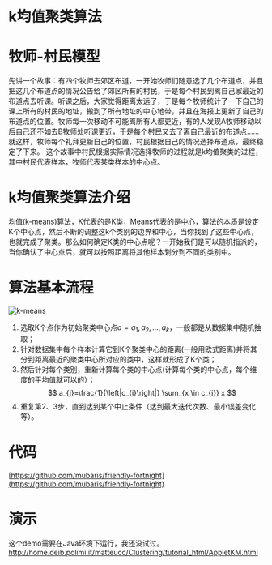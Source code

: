 # k均值聚类算法

 # 牧师-村民模型
先讲一个故事：有四个牧师去郊区布道，一开始牧师们随意选了几个布道点，并且把这几个布道点的情况公告给了郊区所有的村民，于是每个村民到离自己家最近的布道点去听课。听课之后，大家觉得距离太远了，于是每个牧师统计了一下自己的课上所有的村民的地址，搬到了所有地址的中心地带，并且在海报上更新了自己的布道点的位置。牧师每一次移动不可能离所有人都更近，有的人发现A牧师移动以后自己还不如去B牧师处听课更近，于是每个村民又去了离自己最近的布道点……就这样，牧师每个礼拜更新自己的位置，村民根据自己的情况选择布道点，最终稳定了下来。
这个故事中村民根据实际情况选择牧师的过程就是k均值聚类的过程，其中村民代表样本，牧师代表某类样本的中心点。
 # k均值聚类算法介绍
 均值(k-means)算法，K代表的是K类，Means代表的是中心，算法的本质是设定K个中心点，然后不断的调整这k个类别的边界和中心，当你找到了这些中心点，也就完成了聚类。那么如何确定K类的中心点呢？一开始我们是可以随机指派的，当你确认了中心点后，就可以按照距离将其他样本划分到不同的类别中。
 # 算法基本流程
 ![k-means](https://github.com/zhaobingshuai/zhaobingshuai.github.io/blob/master/_posts/k_means.png)
 1. 选取K个点作为初始聚类中心点$a=a_1,a_2,...,a_k$，一般都是从数据集中随机抽取；
 2. 针对数据集中每个样本计算它到K个聚类中心的距离(一般用欧式距离)并将其分到距离最近的聚类中心所对应的类中，这样就形成了K个类；
 3. 然后针对每个类别，重新计算每个类的中心点(计算每个类的中心点，每个维度的平均值就可以的）；
 $$ a_{j}=\frac{1}{\left|c_{i}\right|} \sum_{x \in c_{i}} x $$
 4. 重复第2、3步，直到达到某个中止条件（达到最大迭代次数、最小误差变化等）。
 # 代码
 [https://github.com/mubaris/friendly-fortnight](https://github.com/mubaris/friendly-fortnight)
 # 演示
 这个demo需要在Java环境下运行，我还没试过。
 http://home.deib.polimi.it/matteucc/Clustering/tutorial_html/AppletKM.html
